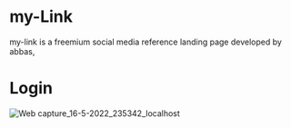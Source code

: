 # my-Link
my-link is a freemium social media reference landing page developed by abbas, 
# Login
![Web capture_16-5-2022_235342_localhost](https://user-images.githubusercontent.com/75854041/168681983-32adfa60-4293-475e-beef-8f957db1c53e.jpeg)

